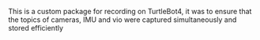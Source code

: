 This is a custom package for recording on TurtleBot4, it was to ensure
that the topics of cameras, IMU and vio were captured simultaneously and stored efficiently
